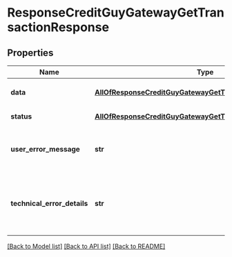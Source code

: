 # ResponseCreditGuyGatewayGetTransactionResponse

## Properties
Name | Type | Description | Notes
------------ | ------------- | ------------- | -------------
**data** | [**AllOfResponseCreditGuyGatewayGetTransactionResponseData**](AllOfResponseCreditGuyGatewayGetTransactionResponseData.md) | API specific response data | [optional] 
**status** | [**AllOfResponseCreditGuyGatewayGetTransactionResponseStatus**](AllOfResponseCreditGuyGatewayGetTransactionResponseStatus.md) | Response status | [optional] 
**user_error_message** | **str** | Error message, in a user readable format | [optional] 
**technical_error_details** | **str** | Technical error details, let us know if you received this. | [optional] 

[[Back to Model list]](../README.md#documentation-for-models) [[Back to API list]](../README.md#documentation-for-api-endpoints) [[Back to README]](../README.md)

